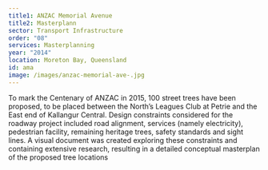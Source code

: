 ```yaml
---
title1: ANZAC Memorial Avenue
title2: Masterplann
sector: Transport Infrastructure
order: "08"
services: Masterplanning
year: "2014"
location: Moreton Bay, Queensland
id: ama
image: /images/anzac-memorial-ave-.jpg
---
```

To mark the Centenary of ANZAC in 2015, 100 street trees have been proposed, to be placed between the North’s Leagues Club at Petrie and the East end of Kallangur Central. Design constraints considered for the roadway project included road alignment, services (namely electricity), pedestrian facility, remaining heritage trees, safety standards and sight lines. A visual document was created exploring these constraints and containing extensive research, resulting in a detailed conceptual masterplan of the proposed tree locations